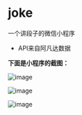# joke
一个讲段子的微信小程序

* API来自阿凡达数据

**下面是小程序的截图：**

![image](http://images.cnblogs.com/cnblogs_com/cppeterpan/1057528/o_1.png)

![image](http://images.cnblogs.com/cnblogs_com/cppeterpan/1057528/o_2.png)

![image](http://images.cnblogs.com/cnblogs_com/cppeterpan/1057528/o_3.png)
